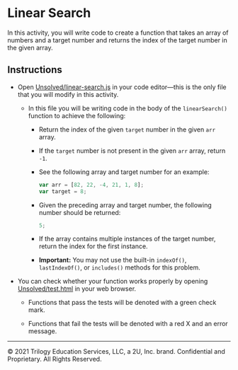 # Linear Search

In this activity, you will write code to create a function that takes an array of numbers and a target number and returns the index of the target number in the given array.

## Instructions

- Open [Unsolved/linear-search.js](Unsolved/linear-search.js) in your code editor&mdash;this is the only file that you will modify in this activity.

  - In this file you will be writing code in the body of the `linearSearch()` function to achieve the following:

    - Return the index of the given `target` number in the given `arr` array.

    - If the `target` number is not present in the given `arr` array, return `-1`.

    - See the following array and target number for an example:

      ```js
      var arr = [82, 22, -4, 21, 1, 8];
      var target = 8;
      ```

    - Given the preceding array and target number, the following number should be returned:

      ```js
      5;
      ```

    - If the array contains multiple instances of the target number, return the index for the first instance.

    - **Important:** You may not use the built-in `indexOf()`, `lastIndexOf()`, or `includes()` methods for this problem.

- You can check whether your function works properly by opening [Unsolved/test.html](Unsolved/test.html) in your web browser.

  - Functions that pass the tests will be denoted with a green check mark.

  - Functions that fail the tests will be denoted with a red X and an error message.

---

© 2021 Trilogy Education Services, LLC, a 2U, Inc. brand. Confidential and Proprietary. All Rights Reserved.
